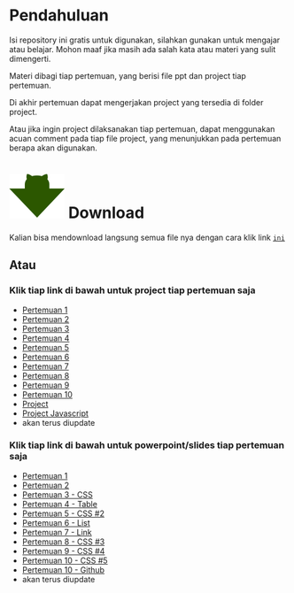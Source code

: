Pendahuluan
===

Isi repository ini gratis untuk digunakan, silahkan gunakan untuk mengajar atau belajar. Mohon maaf jika masih ada salah kata atau materi yang sulit dimengerti. 

Materi dibagi tiap pertemuan, yang berisi file ppt dan project tiap pertemuan.

Di akhir pertemuan dapat mengerjakan project yang tersedia di folder project.

Atau jika ingin project dilaksanakan tiap pertemuan, dapat menggunakan acuan comment pada tiap file project, yang menunjukkan pada pertemuan berapa akan digunakan.


![Download](https://github.com/download-directory/download-directory.github.io/raw/main/logo.svg) Download
===
Kalian bisa mendownload langsung semua file nya dengan cara klik link [`ini`](https://github.com/pzyxo/lescoding/archive/refs/heads/main.zip)

Atau
---
### Klik tiap link di bawah untuk project tiap pertemuan saja

* [Pertemuan 1](https://download-directory.github.io/?url=https%3A%2F%2Fgithub.com%2Fpzyxo%2Flescoding%2Ftree%2Fmain%2FPertemuan%25201)
* [Pertemuan 2](https://download-directory.github.io/?url=https%3A%2F%2Fgithub.com%2Fpzyxo%2Flescoding%2Ftree%2Fmain%2FPertemuan%25202)
* [Pertemuan 3](https://download-directory.github.io/?url=https%3A%2F%2Fgithub.com%2Fpzyxo%2Flescoding%2Ftree%2Fmain%2FPertemuan%25203)
* [Pertemuan 4](https://download-directory.github.io/?url=https%3A%2F%2Fgithub.com%2Fpzyxo%2Flescoding%2Ftree%2Fmain%2FPertemuan%25204)
* [Pertemuan 5](https://download-directory.github.io/?url=https%3A%2F%2Fgithub.com%2Fpzyxo%2Flescoding%2Ftree%2Fmain%2FPertemuan%25205)
* [Pertemuan 6](https://download-directory.github.io/?url=https%3A%2F%2Fgithub.com%2Fpzyxo%2Flescoding%2Ftree%2Fmain%2FPertemuan%25206)
* [Pertemuan 7](https://download-directory.github.io/?url=https%3A%2F%2Fgithub.com%2Fpzyxo%2Flescoding%2Ftree%2Fmain%2FPertemuan%25207)
* [Pertemuan 8](https://download-directory.github.io/?url=https%3A%2F%2Fgithub.com%2Fpzyxo%2Flescoding%2Ftree%2Fmain%2FPertemuan%25208)
* [Pertemuan 9](https://download-directory.github.io/?url=https%3A%2F%2Fgithub.com%2Fpzyxo%2Flescoding%2Ftree%2Fmain%2FPertemuan%25209)
* [Pertemuan 10](https://download-directory.github.io/?url=https%3A%2F%2Fgithub.com%2Fpzyxo%2Flescoding%2Ftree%2Fmain%2FPertemuan%252010)
* [Project](https://download-directory.github.io/?url=https%3A%2F%2Fgithub.com%2Fpzyxo%2Flescoding%2Ftree%2Fmain%2FProject)
* [Project Javascript](https://download-directory.github.io/?url=https%3A%2F%2Fgithub.com%2Fpzyxo%2Flescoding%2Ftree%2Fmain%2FProject%20-%20Javascript)
* akan terus diupdate

### Klik tiap link di bawah untuk powerpoint/slides tiap pertemuan saja
* [Pertemuan 1](https://github.com/pzyxo/lescoding/raw/main/Pertemuan%201.pptx)
* [Pertemuan 2](https://github.com/pzyxo/lescoding/raw/main/Pertemuan%202.pptx)
* [Pertemuan 3 - CSS](https://github.com/pzyxo/lescoding/raw/main/Pertemuan%203%20-%20CSS.pptx)
* [Pertemuan 4 - Table](https://github.com/pzyxo/lescoding/raw/main/Pertemuan%204%20-%20Table.pptx)
* [Pertemuan 5 - CSS #2](https://github.com/pzyxo/lescoding/raw/main/Pertemuan%205%20-%20CSS%20#2.pptx)
* [Pertemuan 6 - List](https://github.com/pzyxo/lescoding/raw/main/Pertemuan%206%20-%20List.pptx)
* [Pertemuan 7 - Link](https://github.com/pzyxo/lescoding/raw/main/Pertemuan%207%20-%20Link.pptx)
* [Pertemuan 8 - CSS #3](https://github.com/pzyxo/lescoding/raw/main/Pertemuan%208%20-%20CSS%20%233.pptx)
* [Pertemuan 9 - CSS #4](https://github.com/pzyxo/lescoding/raw/main/Pertemuan%209%20-%20CSS%20%234.pptx)
* [Pertemuan 10 - CSS #5](https://github.com/pzyxo/lescoding/raw/main/Pertemuan%2010%20-%20CSS%20%235.pptx)
* [Pertemuan 10 - Github](https://github.com/pzyxo/lescoding/raw/main/Pertemuan%2010%20-%20Github.pptx)
* akan terus diupdate



